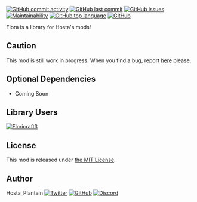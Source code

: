 [![GitHub commit activity](https://img.shields.io/github/commit-activity/m/HostaPlantain/Flora?label=Commit%20Activity&logo=github&style=flat)](https://github.com/HostaPlantain/Flora)
[![GitHub last commit](https://img.shields.io/github/last-commit/HostaPlantain/Flora?label=Last%20Commit&logo=github&style=flat)](https://github.com/HostaPlantain/Flora)
[![GitHub issues](https://img.shields.io/github/issues/HostaPlantain/Flora?label=Issues&logo=github&style=flat)](https://github.com/HostaPlantain/Flora/issues)
[![Maintainability](https://api.codeclimate.com/v1/badges/0c1f44d15b41d74a3e35/maintainability?style=flat)](https://codeclimate.com/github/HostaPlantain/Flora/maintainability)
[![GitHub top language](https://img.shields.io/github/languages/top/HostaPlantain/Flora?logo=java&style=flat)](https://github.com/HostaPlantain/Flora)
[![GitHub](https://img.shields.io/github/license/HostaPlantain/Flora?label=License&style=flat)](https://github.com/HostaPlantain/Flora/blob/master/LICENSE)


Flora is a library for Hosta's mods!


## Caution

This mod is still work in progress. When you find a bug, report [here](https://github.com/HostaPlantain/Flora/issues/new) please.


## Optional Dependencies

+ Coming Soon


## Library Users

[![Floricraft3](https://cf.way2muchnoise.eu/title/floricraft3.svg)](https://hostaplantain.github.io/Floricraft3/)


## License

This mod is released under [the MIT License](/LICENSE).


## Author

Hosta_Plantain
[![Twitter](https://img.shields.io/twitter/follow/Hosta_Plantain?color=1DA1F2&label=Twitter&logo=twitter&style=flat)](https://twitter.com/hosta_plantain)
[![GitHub](https://img.shields.io/github/followers/HostaPlantain?label=GitHub&logo=github&style=flat)](https://github.com/HostaPlantain)
[![Discord](https://img.shields.io/discord/704290681392332880?label=Discord&logo=discord)](https://discord.gg/H2NXexh)
